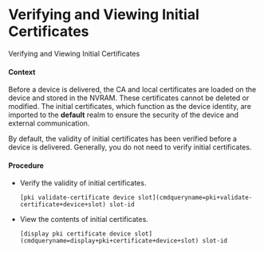 Verifying and Viewing Initial Certificates
==========================================

Verifying and Viewing Initial Certificates

#### Context

Before a device is delivered, the CA and local certificates are loaded on the device and stored in the NVRAM. These certificates cannot be deleted or modified. The initial certificates, which function as the device identity, are imported to the **default** realm to ensure the security of the device and external communication.

By default, the validity of initial certificates has been verified before a device is delivered. Generally, you do not need to verify initial certificates.


#### Procedure

* Verify the validity of initial certificates.
  
  
  ```
  [pki validate-certificate device slot](cmdqueryname=pki+validate-certificate+device+slot) slot-id
  ```
* View the contents of initial certificates.
  
  
  ```
  [display pki certificate device slot](cmdqueryname=display+pki+certificate+device+slot) slot-id
  ```
